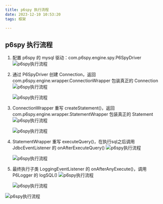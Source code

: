 ```yaml
---
title: p6spy 执行流程
date: 2023-12-10 10:53:20
tags: 框架

---
```

## p6spy 执行流程

1. 配置 p6spy 的 mysql 驱动：com.p6spy.engine.spy.P6SpyDriver
![p6spy执行流程](https://cdn.jsdelivr.net/gh/CheneyKwok/img-storage/blog/p6spy执行流程-1.png)

2. 通过 P6SpyDriver 创建 Connection，返回 com.p6spy.engine.wrapper.ConnectionWrapper 包装真正的 Connection 
![p6spy执行流程](https://cdn.jsdelivr.net/gh/CheneyKwok/img-storage/blog/p6spy执行流程-2.png)

	![p6spy执行流程](https://cdn.jsdelivr.net/gh/CheneyKwok/img-storage/blog/p6spy执行流程-3.png)

3. ConnectionWrapper 重写 createStatement()，返回 com.p6spy.engine.wrapper.StatementWrapper 包装真正的 Statement
	![p6spy执行流程](https://cdn.jsdelivr.net/gh/CheneyKwok/img-storage/blog/p6spy执行流程-4.png)

	![p6spy执行流程](https://cdn.jsdelivr.net/gh/CheneyKwok/img-storage/blog/p6spy执行流程-5.png)

4. StatementWrapper 重写 executeQuery()，在执行sql之后调用 JdbcEventListener 的 onAfterExecuteQuery()
	![p6spy执行流程](https://cdn.jsdelivr.net/gh/CheneyKwok/img-storage/blog/p6spy执行流程-6.png)

	![p6spy执行流程](https://cdn.jsdelivr.net/gh/CheneyKwok/img-storage/blog/p6spy执行流程-7.png)

5. 最终执行子类 LoggingEventListener 的 onAfterAnyExecute()，调用 P6Logger 的 logSQL()
	![p6spy执行流程](https://cdn.jsdelivr.net/gh/CheneyKwok/img-storage/blog/p6spy执行流程-8.png)

	![p6spy执行流程](https://cdn.jsdelivr.net/gh/CheneyKwok/img-storage/blog/p6spy执行流程-9.png)

![p6spy执行流程](https://cdn.jsdelivr.net/gh/CheneyKwok/img-storage/blog/p6spy执行流程-10.png)
<!--stackedit_data:
eyJoaXN0b3J5IjpbLTEzMjMwNjQ0NDcsMjExMjc3NDY4MSwxOT
Y3NzUzNTUzLC0xMTQ3MDM4NTYzLC04MjY3NTkyNTUsLTU4OTgz
MzkzOSwtMTI1MzE3Mzg1OSwxODg3OTEzNTg2LDU5NzQ4MzQ2NF
19
-->